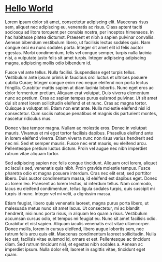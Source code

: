# [Hello World](:article-url)

Lorem ipsum dolor sit amet, consectetur adipiscing elit. Maecenas
risus sem, aliquet nec adipiscing eu, venenatis ac risus. Class aptent
taciti sociosqu ad litora torquent per conubia nostra, per inceptos
himenaeos. In hac habitasse platea dictumst. Praesent et nibh a sapien
pulvinar convallis. Aenean bibendum vestibulum libero, ut facilisis
lectus sodales quis. Nam congue orci eu nunc sodales porta. Integer
sit amet elit id felis auctor egestas. Morbi condimentum, felis vel
congue semper, turpis nulla lacinia nisi, a vulputate justo felis sit
amet turpis. Integer adipiscing adipiscing magna, adipiscing mollis
odio bibendum id.

Fusce vel ante tellus. Nulla facilisi. Suspendisse eget turpis
tellus. Vestibulum ante ipsum primis in faucibus orci luctus et
ultrices posuere cubilia Curae; Integer congue enim nec neque eleifend
non porta lectus fringilla. Curabitur mattis sapien at diam lacinia
lobortis. Nunc eget eros ac dolor fermentum pretium. Aliquam erat
volutpat. Duis viverra elementum nunc ac pretium. Cras ac sapien
tempus purus euismod pulvinar. Ut sit amet dui sit amet lorem
sollicitudin eleifend et et nunc. Cras ac magna tortor. Quisque a
volutpat mi. Etiam non erat ante. Nulla molestie eleifend nisl id
consectetur. Cum sociis natoque penatibus et magnis dis parturient
montes, nascetur ridiculus mus.

Donec vitae tempor magna. Nullam ac molestie eros. Donec in volutpat
mauris. Vivamus et mi eget tortor facilisis dapibus. Phasellus
eleifend ante in lorem eleifend viverra. Etiam viverra nunc non risus
varius hendrerit sed nec mi. Sed et semper mauris. Fusce nec erat
mauris, eu eleifend arcu. Pellentesque pretium luctus dictum. Proin
vel augue nec nibh imperdiet rutrum vitae aliquam tortor.

Sed adipiscing sapien nec felis congue tincidunt. Aliquam orci lorem,
aliquet ac iaculis sed, venenatis quis nibh. Proin gravida molestie
tempus. Fusce pharetra odio et magna posuere interdum. Cras nec elit
erat, sed porttitor libero. Duis auctor condimentum massa, id eleifend
est dapibus eget. Donec ac lorem leo. Praesent ac lorem lectus, id
interdum tellus. Nam commodo, lacus eu eleifend condimentum, tellus
ligula sodales turpis, quis suscipit mi turpis id nunc. Integer vel mi
velit, a dignissim massa.

Etiam feugiat, libero quis venenatis laoreet, magna purus porta
libero, ut malesuada metus nunc sit amet lacus. Ut consectetur, mi ac
blandit hendrerit, nisi nunc porta risus, in aliquam leo quam a
risus. Vestibulum accumsan cursus odio, et tempus mi feugiat eu. Nunc
sit amet facilisis odio. Curabitur et nisl sapien. Aliquam iaculis
venenatis erat vitae ullamcorper. Donec mollis, lorem in cursus
eleifend, libero augue lobortis sem, nec rutrum felis arcu quis
elit. Maecenas condimentum laoreet sollicitudin. Nulla leo est,
facilisis vitae euismod id, ornare et est. Pellentesque ac tincidunt
diam. Sed rutrum tincidunt nisl, et egestas nibh sodales a. Aenean ac
imperdiet ipsum. Nulla dolor elit, laoreet in sagittis vitae,
tincidunt eget quam.
